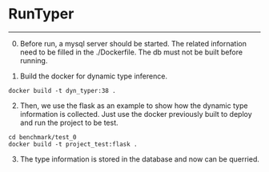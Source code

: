 # RunTyper

---

0. Before run, a mysql server should be started. The related infornation need to be filled in the ./Dockerfile. The db must not be built before running.

1. Build the docker for dynamic type inference.
```
docker build -t dyn_typer:38 .
```

2. Then, we use the flask as an example to show how the dynamic type information is collected. Just use the docker previously built to deploy and run the project to be test.
    
```
cd benchmark/test_0
docker build -t project_test:flask .
```

3. The type information is stored in the database and now can be querried.
